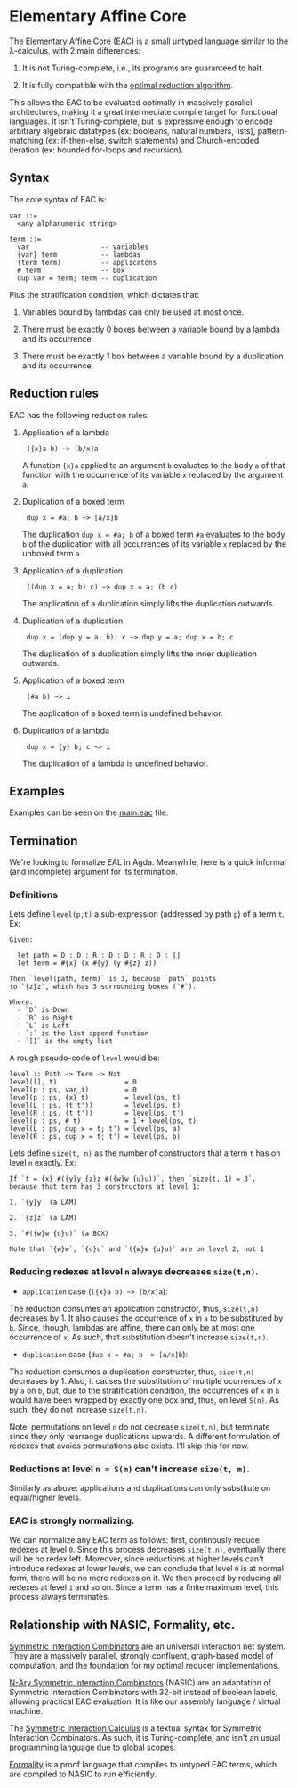 # Elementary Affine Core

The Elementary Affine Core (EAC) is a small untyped language similar to the λ-calculus, with 2 main differences:

1. It is not Turing-complete, i.e., its programs are guaranteed to halt.

2. It is fully compatible with the [optimal reduction algorithm](https://medium.com/@maiavictor/solving-the-mystery-behind-abstract-algorithms-magical-optimizations-144225164b07).

This allows the EAC to be evaluated optimally in massively parallel architectures, making it a great intermediate compile target for functional languages. It isn't Turing-complete, but is expressive enough to encode arbitrary algebraic datatypes (ex: booleans, natural numbers, lists), pattern-matching (ex: if-then-else, switch statements) and Church-encoded iteration (ex: bounded for-loops and recursion).


## Syntax

The core syntax of EAC is:

```
var ::=
  <any alphanumeric string>

term ::=
  var                  -- variables
  {var} term           -- lambdas
  (term term)          -- applicatons
  # term               -- box 
  dup var = term; term -- duplication
```

Plus the stratification condition, which dictates that:

1. Variables bound by lambdas can only be used at most once.

2. There must be exactly 0 boxes between a variable bound by a lambda and its occurrence.

3. There must be exactly 1 box between a variable bound by a duplication and its occurrence.

## Reduction rules

EAC has the following reduction rules:

1. Application of a lambda

        ({x}a b) ~> [b/x]a

    A function `{x}a` applied to an argument `b` evaluates to the body `a` of that function with the occurrence of its variable `x` replaced by the argument `a`.

2. Duplication of a boxed term

        dup x = #a; b ~> [a/x]b

    The duplication `dup x = #a; b` of a boxed term `#a` evaluates to the body `b` of the duplication with all occurrences of its variable `x` replaced by the unboxed term `a`.

3. Application of a duplication
        
        ((dup x = a; b) c) ~> dup x = a; (b c)

    The application of a duplication simply lifts the duplication outwards.

4. Duplication of a duplication

        dup x = (dup y = a; b); c ~> dup y = a; dup x = b; c

    The duplication of a duplication simply lifts the inner duplication outwards.

5. Application of a boxed term
  
        (#a b) ~> ⊥

    The application of a boxed term is undefined behavior.

6. Duplication of a lambda

        dup x = {y} b; c ~> ⊥

    The duplication of a lambda is undefined behavior.

## Examples

Examples can be seen on the [main.eac](main.eac) file.

## Termination

We're looking to formalize EAL in Agda. Meanwhile, here is a quick informal (and incomplete) argument for its termination.

### Definitions

Lets define `level(p,t)` a sub-expression (addressed by path `p`) of a term `t`. Ex:

```
Given:		

  let path = D : D : R : D : D : R : D : []
  let term = #{x} (x #{y} (y #{z} z))

Then `level(path, term)` is 3, because `path` points
to `{z}z`, which has 3 surrounding boxes (`#`).

Where:
  - `D` is Down
  - `R` is Right
  - `L` is Left
  - `:` is the list append function
  - `[]` is the empty list
```

A rough pseudo-code of `level` would be:

```
level :: Path -> Term -> Nat
level([], t)                 = 0
level(p : ps, var_i)         = 0
level(p : ps, {x} t)         = level(ps, t)
level(L : ps, (t t'))        = level(ps, t)
level(R : ps, (t t'))        = level(ps, t')
level(p : ps, # t)           = 1 + level(ps, t)
level(L : ps, dup x = t; t') = level(ps, a)
level(R : ps, dup x = t; t') = level(ps, b)
```

Lets define `size(t, n)` as the number of constructors that a term `t` has on level `n` exactly. Ex:

```
If `t = {x} #({y}y {z}z #({w}w {u}u))`, then `size(t, 1) = 3`,
because that term has 3 constructors at level 1:

1. `{y}y` (a LAM)

2. `{z}z` (a LAM)

3. `#({w}w {u}u)` (a BOX)

Note that `{w}w`, `{u}u` and `({w}w {u}u)` are on level 2, not 1
```

### Reducing redexes at level `n` always decreases `size(t,n)`.

- `application` case (`({x}a b) ~> [b/x]a`):

The reduction consumes an application constructor, thus, `size(t,n)` decreases by 1. It also causes the occurrence of `x` in `a` to be substituted by `b`. Since, though, lambdas are affine, there can only be at most one occurrence of `x`. As such, that substitution doesn't increase `size(t,n)`.

- `duplication` case (`dup x = #a; b ~> [a/x]b`):

The reduction consumes a duplication constructor, thus, `size(t,n)` decreases by 1. Also, it causes the substitution of multiple ocurrences of `x` by `a` on `b`, but, due to the stratification condition, the occurrences of `x` in `b` would have been wrapped by exactly one box and, thus, on level `S(n)`. As such, they do not increase `size(t,n)`.

Note: permutations on level `n` do not decrease `size(t,n)`, but terminate since they only rearrange duplications upwards. A different formulation of redexes that avoids permutations also exists. I'll skip this for now.

### Reductions at level `n = S(m)` can't increase `size(t, m)`. 

Similarly as above: applications and duplications can only substitute on equal/higher levels.

### EAC is strongly normalizing.

We can normalize any EAC term as follows: first, continously reduce redexes at level `0`. Since this process decreases `size(t,n)`, eventually there will be no redex left. Moreover, since reductions at higher levels can't introduce redexes at lower levels, we can conclude that level `0` is at normal form, there will be no more redexes on it. We then proceed by reducing all redexes at level `1` and so on. Since a term has a finite maximum level, this process always terminates.

## Relationship with NASIC, Formality, etc.

[Symmetric Interaction Combinators](https://pdfs.semanticscholar.org/1731/a6e49c6c2afda3e72256ba0afb34957377d3.pdf) are an universal interaction net system. They are a massively parallel, strongly confluent, graph-based model of computation, and the foundation for my optimal reducer implementations.

[N-Ary Symmetric Interaction Combinators](https://github.com/MaiaVictor/Nasic-legacy) (NASIC) are an adaptation of Symmetric Interaction Combinators with 32-bit instead of boolean labels, allowing practical EAC evaluation. It is like our assembly language / virtual machine.

The [Symmetric Interaction Calculus](https://github.com/maiavictor/symmetric-interaction-calculus) is a textual syntax for Symmetric Interaction Combinators. As such, it is Turing-complete, and isn't an usual programming language due to global scopes.

[Formality](https://gitlab.com/moonad/formality) is a proof language that compiles to untyped EAC terms, which are compiled to NASIC to run efficiently.